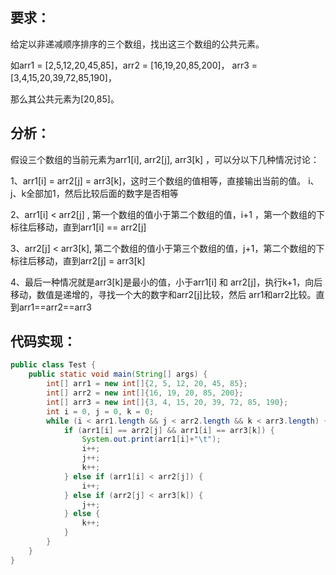 ## 要求：

给定以非递减顺序排序的三个数组，找出这三个数组的公共元素。

如arr1 = [2,5,12,20,45,85]，arr2 = [16,19,20,85,200]， arr3 = [3,4,15,20,39,72,85,190]，

那么其公共元素为[20,85]。

## 分析：

假设三个数组的当前元素为arr1[i], arr2[j], arr3[k] ，可以分以下几种情况讨论：

1、arr1[i] = arr2[j] = arr3[k]，这时三个数组的值相等，直接输出当前的值。 i、j、k全部加1，然后比较后面的数字是否相等

2、arr1[i] < arr2[j] , 第一个数组的值小于第二个数组的值，i+1 ，第一个数组的下标往后移动，直到arr1[i] == arr2[j]

3、arr2[j] < arr3[k], 第二个数组的值小于第三个数组的值，j+1，第二个数组的下标往后移动，直到arr2[j] = arr3[k]

4、最后一种情况就是arr3[k]是最小的值，小于arr1[i] 和 arr2[j]，执行k+1，向后移动，数值是递增的，寻找一个大的数字和arr2[j]比较，然后 arr1和arr2比较。直到arr1==arr2==arr3

## 代码实现：

```java
public class Test {
    public static void main(String[] args) {
        int[] arr1 = new int[]{2, 5, 12, 20, 45, 85};
        int[] arr2 = new int[]{16, 19, 20, 85, 200};
        int[] arr3 = new int[]{3, 4, 15, 20, 39, 72, 85, 190};
        int i = 0, j = 0, k = 0;
        while (i < arr1.length && j < arr2.length && k < arr3.length) {
            if (arr1[i] == arr2[j] && arr1[i] == arr3[k]) {
                System.out.print(arr1[i]+"\t");
                i++;
                j++;
                k++;
            } else if (arr1[i] < arr2[j]) {
                i++;
            } else if (arr2[j] < arr3[k]) {
                j++;
            } else {
                k++;
            }
        }
    }
}
```

